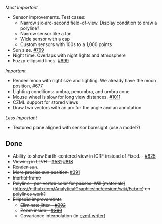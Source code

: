 *Most Important*

* Sensor improvements.  Test cases:
   * Narrow six-arc-second field-of-view.  Display condition to draw a polyline?
   * Narrow sensor like a fan
   * Wide sensor with a cap
   * Custom sensors with 100s to a 1,000 points
* Sun size. [#769](https://github.com/AnalyticalGraphicsInc/cesium/issues/769)
* Night time.  Overlaps with night lights and atmosphere
* Fuzzy ellipsoid lines.  [#899](https://github.com/AnalyticalGraphicsInc/cesium/issues/899)

*Important*

* Render moon with right size and lighting.  We already have the moon position, [#677](https://github.com/AnalyticalGraphicsInc/cesium/pull/677)
* Lighting conditions: umbra, penumbra, and umbra cone
* Mouse wheel is slow for long view distances. [#1011](https://github.com/AnalyticalGraphicsInc/cesium/issues/1011)
* CZML support for stored views
* Draw two vectors with an arc for the angle and an annotation

*Less Important*

* Textured plane aligned with sensor boresight (use a model?)

## Done
* ~~Ability to show Earth-centered view in ICRF instead of Fixed. - [#825](https://github.com/AnalyticalGraphicsInc/cesium/issues/825)~~
* ~~Viewing in LLVH - [#531](https://github.com/AnalyticalGraphicsInc/cesium/issues/531) [#818](https://github.com/AnalyticalGraphicsInc/cesium/issues/818)~~
* ~~Render sun~~.
* ~~More precise sun position.~~ [#391](https://github.com/AnalyticalGraphicsInc/cesium/issues/391)
* ~~Inertial frame~~
* ~~Polyline - per-vertex color for passes.  Will [materials] (https://github.com/AnalyticalGraphicsInc/cesium/wiki/Fabric) on polylines work?~~
* ~~Ellipsoid improvements~~
   * ~~Eliminate jitter - [#392](https://github.com/AnalyticalGraphicsInc/cesium/issues/392)~~
   * ~~Zoom inside - [#390](https://github.com/AnalyticalGraphicsInc/cesium/issues/390)~~
   * ~~Covariance interpolation (in [czml-writer](https://github.com/AnalyticalGraphicsInc/czml-writer))~~